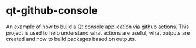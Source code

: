 # qt-github-console

An example of how to build a Qt console application via github actions.  This project is used to help understand what actions are useful, what outputs are created and how to build packages based on outputs.
